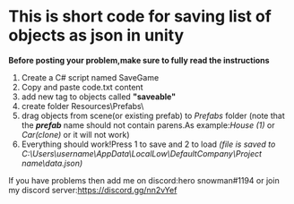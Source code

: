 # This is short code for saving list of objects as json in unity
**Before posting your problem,make sure to fully read the instructions**
1. Create a C# script named SaveGame
2. Copy and paste code.txt content
3. add new tag to objects called **"saveable"**
4. create folder Resources\Prefabs\
5. drag objects from scene(or existing prefab) to *Prefabs* folder 
(note that the ***prefab*** name should not contain parens.As example:*House (1)* or *Car(clone)* or it will not work)
6. Everything should work!Press 1 to save and 2 to load *(file is saved to C:\Users\username\AppData\LocalLow\DefaultCompany\Project name\data.json)*

If you have problems then add me on discord:hero snowman#1194 or join my discord server:https://discord.gg/nn2vYef
